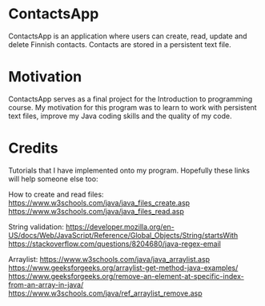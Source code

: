 # ContactsApp

ContactsApp is an application where users can create, read, update and delete Finnish contacts. Contacts are stored in a persistent text file.
# Motivation

ContactsApp serves as a final project for the Introduction to programming course. My motivation for this program was to learn to work with persistent text files, improve my Java coding skills and the quality of my code.

# Credits
Tutorials that I have implemented onto my program.
Hopefully these links will help someone else too:

How to create and read files:
https://www.w3schools.com/java/java_files_create.asp
https://www.w3schools.com/java/java_files_read.asp

String validation:
https://developer.mozilla.org/en-US/docs/Web/JavaScript/Reference/Global_Objects/String/startsWith
https://stackoverflow.com/questions/8204680/java-regex-email

Arraylist:
https://www.w3schools.com/java/java_arraylist.asp
https://www.geeksforgeeks.org/arraylist-get-method-java-examples/
https://www.geeksforgeeks.org/remove-an-element-at-specific-index-from-an-array-in-java/
https://www.w3schools.com/java/ref_arraylist_remove.asp
